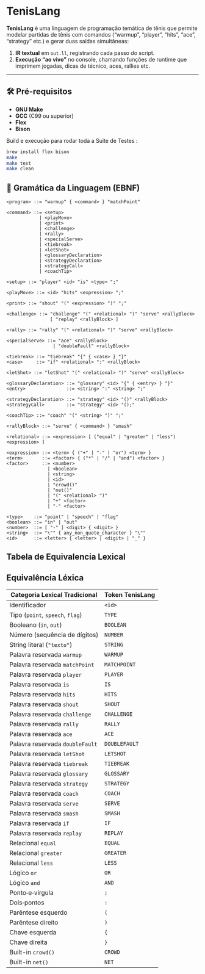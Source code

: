 # TenisLang

**TenisLang** é uma linguagem de programação temática de tênis que permite modelar partidas de tênis com comandos (“warmup”, “player”, “hits”, “ace”, “strategy” etc.) e gerar duas saídas simultâneas:

1. **IR textual** em `out.ll`, registrando cada passo do script.  
2. **Execução “ao vivo”** no console, chamando funções de runtime que imprimem jogadas, dicas de técnico, aces, rallies etc.

---

## 🛠 Pré-requisitos

- **GNU Make**  
- **GCC** (C99 ou superior)  
- **Flex**  
- **Bison**  

Build e execução para rodar toda a Suíte de Testes  :
```bash
brew install flex bison
make
make test
make clean
```

## 📝 Gramática da Linguagem (EBNF) 

```ebnf
<program> ::= "warmup" { <command> } "matchPoint"

<command> ::= <setup>
            | <playMove>
            | <print>
            | <challenge>
            | <rally>
            | <specialServe>
            | <tiebreak>
            | <letShot>
            | <glossaryDeclaration>
            | <strategyDeclaration>
            | <strategyCall>
            | <coachTip>

<setup> ::= "player" <id> "is" <type> ";"

<playMove> ::= <id> "hits" <expression> ";"

<print> ::= "shout" "(" <expression> ")" ";"

<challenge> ::= "challenge" "(" <relational> ")" "serve" <rallyBlock>
                [ "replay" <rallyBlock> ]

<rally> ::= "rally" "(" <relational> ")" "serve" <rallyBlock>

<specialServe> ::= "ace" <rallyBlock>
                 | "doubleFault" <rallyBlock>

<tiebreak> ::= "tiebreak" "{" { <case> } "}"
<case>     ::= "if" <relational> ":" <rallyBlock>

<letShot> ::= "letShot" "(" <relational> ")" "serve" <rallyBlock>

<glossaryDeclaration> ::= "glossary" <id> "{" { <entry> } "}"
<entry>               ::= <string> ":" <string> ";"

<strategyDeclaration> ::= "strategy" <id> "()" <rallyBlock>
<strategyCall>        ::= "strategy" <id> "();"

<coachTip> ::= "coach" "(" <string> ")" ";"

<rallyBlock> ::= "serve" { <command> } "smash"

<relational> ::= <expression> [ ("equal" | "greater" | "less") <expression> ]

<expression> ::= <term> { ("+" | "-" | "or") <term> }
<term>       ::= <factor> { ("*" | "/" | "and") <factor> }
<factor>     ::= <number>
               | <boolean>
               | <string>
               | <id>
               | "crowd()"
               | "net()"
               | "(" <relational> ")"
               | "+" <factor>
               | "-" <factor>

<type>    ::= "point" | "speech" | "flag"
<boolean> ::= "in" | "out"
<number>  ::= [ "-" ] <digit> { <digit> }
<string>  ::= "\"" { any_non_quote_character } "\""
<id>      ::= <letter> { <letter> | <digit> | "_" }
```

## Tabela de Equivalencia Lexical

## Equivalência Léxica

| Categoria Lexical Tradicional          | Token TenisLang    |
|----------------------------------------|--------------------|
| Identificador                          | `<id>`             |
| Tipo (`point`, `speech`, `flag`)       | `TYPE`             |
| Booleano (`in`, `out`)                 | `BOOLEAN`          |
| Número (sequência de dígitos)          | `NUMBER`           |
| String literal (`"texto"`)             | `STRING`           |
| Palavra reservada `warmup`             | `WARMUP`           |
| Palavra reservada `matchPoint`         | `MATCHPOINT`       |
| Palavra reservada `player`             | `PLAYER`           |
| Palavra reservada `is`                 | `IS`               |
| Palavra reservada `hits`               | `HITS`             |
| Palavra reservada `shout`              | `SHOUT`            |
| Palavra reservada `challenge`          | `CHALLENGE`        |
| Palavra reservada `rally`              | `RALLY`            |
| Palavra reservada `ace`                | `ACE`              |
| Palavra reservada `doubleFault`        | `DOUBLEFAULT`      |
| Palavra reservada `letShot`            | `LETSHOT`          |
| Palavra reservada `tiebreak`           | `TIEBREAK`         |
| Palavra reservada `glossary`           | `GLOSSARY`         |
| Palavra reservada `strategy`           | `STRATEGY`         |
| Palavra reservada `coach`              | `COACH`            |
| Palavra reservada `serve`              | `SERVE`            |
| Palavra reservada `smash`              | `SMASH`            |
| Palavra reservada `if`                 | `IF`               |
| Palavra reservada `replay`             | `REPLAY`           |
| Relacional `equal`                     | `EQUAL`            |
| Relacional `greater`                   | `GREATER`          |
| Relacional `less`                      | `LESS`             |
| Lógico `or`                            | `OR`               |
| Lógico `and`                           | `AND`              |
| Ponto‐e‐vírgula                        | `;`                |
| Dois‐pontos                            | `:`                |
| Parêntese esquerdo                     | `(`                |
| Parêntese direito                      | `)`                |
| Chave esquerda                         | `{`                |
| Chave direita                          | `}`                |
| Built-in `crowd()`                     | `CROWD`            |
| Built-in `net()`                       | `NET`              |



